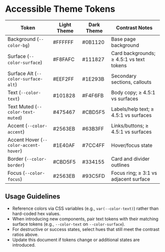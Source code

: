# Accessible Theme Tokens

| Token | Light Theme | Dark Theme | Contrast Notes |
|-------|-------------|------------|----------------|
| Background (`--color-bg`) | #FFFFFF | #0B1120 | Base page background |
| Surface (`--color-surface`) | #F8FAFC | #111827 | Card backgrounds; ≥ 4.5:1 vs text tokens |
| Surface Alt (`--color-surface-alt`) | #EEF2FF | #1E293B | Secondary sections, callouts |
| Text (`--color-text`) | #101828 | #F4F6FB | Body copy; ≥ 4.5:1 vs surfaces |
| Text Muted (`--color-text-muted`) | #475467 | #CBD5F5 | Labels/help text; ≥ 4.5:1 vs surfaces |
| Accent (`--color-accent`) | #2563EB | #63B3FF | Links/buttons; ≥ 4.5:1 vs surfaces |
| Accent Hover (`--color-accent-hover`) | #1E40AF | #7CC4FF | Hover/focus state |
| Border (`--color-border`) | #CBD5F5 | #334155 | Card and divider outlines |
| Focus (`--color-focus`) | #2563EB | #93C5FD | Focus ring; ≥ 3:1 vs adjacent surface |

## Usage Guidelines
- Reference colors via CSS variables (e.g., `var(--color-text)`) rather than hard-coded hex values.
- When introducing new components, pair text tokens with their matching surface tokens (e.g., `--color-text` on `--color-surface`).
- For destructive or success states, select hues that still meet the contrast ratios above.
- Update this document if tokens change or additional states are introduced.
